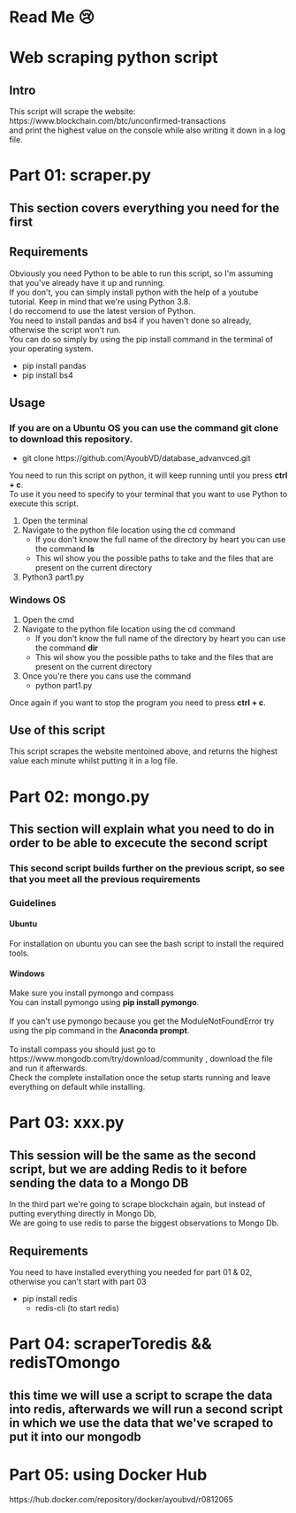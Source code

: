 # Read Me 😢

<h1> Web scraping python script </h1>

<h2> Intro </h2>
This script will scrape the website: https://www.blockchain.com/btc/unconfirmed-transactions <br>
and print the highest value on the console while also writing it down in a log file. <br>

<h1>Part 01: scraper.py</h1>
<h2> This section covers everything you need for the first </h2>

<h2> Requirements </h2>
Obviously you need Python to be able to run this script, so I'm assuming that you've already have it up and running. <br>
If you don't, you can simply install python with the help of a youtube tutorial. Keep in mind that we're using Python 3.8. <br>
I do reccomend to use the latest version of Python. <br>
You need to install pandas and bs4 if you haven't done so already, otherwise the script won't run. <br>
You can do so simply by using the pip install command in the terminal of your operating system. <br>
<ul>
  <li> pip install pandas </li>
  <li> pip install bs4 </li>
</ul>

<h2> Usage </h2>
<h3>If you are on a Ubuntu OS you can use the command git clone to download this repository. </h3>
<ul>
  <li> git clone https://github.com/AyoubVD/database_advanvced.git </li>
</ul>
You need to run this script on python, it will keep running until you press <b>ctrl + c</b>. <br>
To use it you need to specify to your terminal that you want to use Python to execute this script. <br>
<ol>
  <li> Open the terminal </li>
  <li> Navigate to the python file location using the cd command 
  <ul> <li> If you don't know the full name of the directory by heart you can use the command <b>ls</b></li> 
    <li>This wil show you the possible paths to take and the files that are present on the current directory</li> </ul></li></li>
  <li> Python3 part1.py</li> 
</ol>

<h3> Windows OS </h3>
<ol>
  <li> Open the cmd </li>
  <li> Navigate to the python file location using the cd command 
  <ul> <li> If you don't know the full name of the directory by heart you can use the command <b>dir</b></li> 
    <li>This wil show you the possible paths to take and the files that are present on the current directory</li> </ul></li></li>
  <li> Once you're there you cans use the command
    <ul> <li> python part1.py </li> </ul>
  </li>
 </ol>
Once again if you want to stop the program you need to press <b>ctrl + c</b>. <br>



<h2> Use of this script </h2>
This script scrapes the website mentoined above, and returns the highest value each minute whilst putting it in a log file.

<h1>Part 02: mongo.py</h1>
<h2> This section will explain what you need to do in order to be able to excecute the second script </h2>

<h3> This second script builds further on the previous script, so see that you meet all the previous requirements </h3>

<h3> Guidelines </h3>
<h4> Ubuntu </h4>
For installation on ubuntu you can see the bash script to install the required tools. <br>

<h4> Windows </h4>
Make sure you install pymongo and compass
<br>
You can install pymongo using <b>pip install pymongo</b>.<br><br>
If you can't use pymongo because you get the ModuleNotFoundError try using the pip command in the <b>Anaconda prompt</b>.<br><br>
To install compass you should just go to https://www.mongodb.com/try/download/community , download the file and run it afterwards.<br>
Check the complete installation once the setup starts running and leave everything on default while installing.<br>

 <h1>Part 03: xxx.py</h1>
<h2> This session will be the same as the second script, but we are adding Redis to it before sending the data to a Mongo DB </h2>
In the third part we're going to scrape blockchain again, but instead of putting everything directly in Mongo Db, <br>
We are going to use redis to parse the biggest observations to Mongo Db.<br>

<h2> Requirements </h2>
You need to have installed everything you needed for part 01 & 02, otherwise you can't start with part 03
<ul>
  <li> pip install redis 
    <ul>
      <li>
        redis-cli (to start redis)
      </li>
    </ul>
  </li>
</ul>

<h1>Part 04: scraperToredis && redisTOmongo</h1>
<h2>this time we will use a script to scrape the data into redis, 
  afterwards we will run a second script in which we use the data that we've scraped to put it into our mongodb </h2>

<h1>Part 05: using Docker Hub</h1>
https://hub.docker.com/repository/docker/ayoubvd/r0812065
